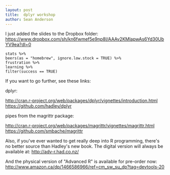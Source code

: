 ```yaml
---
layout: post
title:  dplyr workshop
author: Sean Anderson
---
```


I just added the slides to the Dropbox folder:
<https://www.dropbox.com/sh/kn6fwmef5e9np8l/AAAv2KMlapwAs6Yd30UbYV9ea?dl=0>

    stats %>%
    beers(as = "homebrew", ignore.low.stock = TRUE) %>%
    frustration %>%
    learning %>%
    filter(success == TRUE)

If you want to go further, see these links:

dplyr:

<http://cran.r-project.org/web/packages/dplyr/vignettes/introduction.html>
<https://github.com/hadley/dplyr>

pipes from the magrittr package:

<http://cran.r-project.org/web/packages/magrittr/vignettes/magrittr.html>
<https://github.com/smbache/magrittr>

Also, if you've ever wanted to get really deep into R programming,
there's no better source than Hadley's new book. The digital version
will always be available at: <http://adv-r.had.co.nz/>

And the physical version of "Advanced R" is available for pre-order
now:
<http://www.amazon.ca/dp/1466586966/ref=cm_sw_su_dp?tag=devtools-20>
